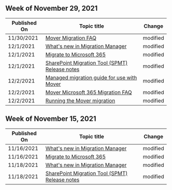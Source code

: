 <!-- This file is generated automatically each week. Changes made to this file will be overwritten.-->



## Week of November 29, 2021


| Published On |Topic title | Change |
|------|------------|--------|
| 11/30/2021 | [Mover Migration FAQ](/SharepointMigration/mover-migration-faq) | modified |
| 12/1/2021 | [What's new in Migration Manager](/SharepointMigration/mm-whats-new) | modified |
| 12/1/2021 | [Migrate to Microsoft 365](/SharepointMigration/migrate-to-sharepoint-online) | modified |
| 12/1/2021 | [SharePoint Migration Tool (SPMT) Release notes](/SharepointMigration/new-and-improved-features-in-the-sharepoint-migration-tool) | modified |
| 12/2/2021 | [Managed migration guide for use with Mover](/SharepointMigration/mover-managed-migration-guide) | modified |
| 12/2/2021 | [Mover Microsoft 365 Migration FAQ](/SharepointMigration/mover-microsoft-365-faq) | modified |
| 12/2/2021 | [Running the Mover migration](/SharepointMigration/mover-running-migration) | modified |


## Week of November 15, 2021


| Published On |Topic title | Change |
|------|------------|--------|
| 11/16/2021 | [What's new in Migration Manager](/SharepointMigration/mm-whats-new) | modified |
| 11/16/2021 | [Migrate to Microsoft 365](/SharepointMigration/migrate-to-sharepoint-online) | modified |
| 11/18/2021 | [What's new in Migration Manager](/SharepointMigration/mm-whats-new) | modified |
| 11/18/2021 | [SharePoint Migration Tool (SPMT) Release notes](/SharepointMigration/new-and-improved-features-in-the-sharepoint-migration-tool) | modified |
